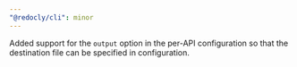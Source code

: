 ```yaml
---
"@redocly/cli": minor
---
```


Added support for the `output` option in the per-API configuration so that the destination file can be specified in configuration.
